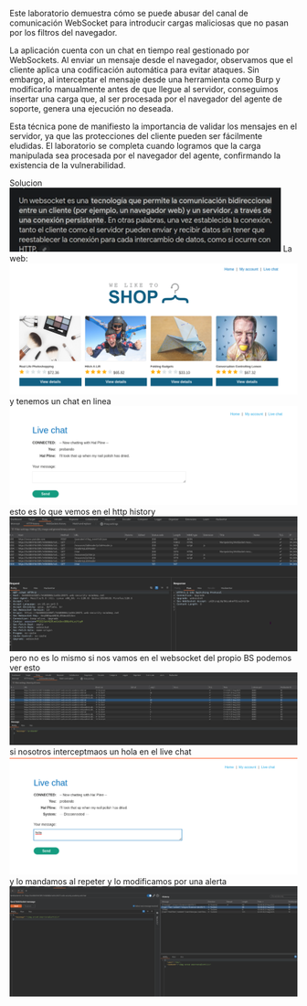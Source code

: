 Este laboratorio demuestra cómo se puede abusar del canal de comunicación WebSocket para introducir cargas maliciosas que no pasan por los filtros del navegador.

La aplicación cuenta con un chat en tiempo real gestionado por WebSockets. Al enviar un mensaje desde el navegador, observamos que el cliente aplica una codificación automática para evitar ataques. Sin embargo, al interceptar el mensaje desde una herramienta como Burp y modificarlo manualmente antes de que llegue al servidor, conseguimos insertar una carga que, al ser procesada por el navegador del agente de soporte, genera una ejecución no deseada.

Esta técnica pone de manifiesto la importancia de validar los mensajes en el servidor, ya que las protecciones del cliente pueden ser fácilmente eludidas. El laboratorio se completa cuando logramos que la carga manipulada sea procesada por el navegador del agente, confirmando la existencia de la vulnerabilidad.

Solucion
![Pasted_image_20250820234433.png](Imagenes/Pasted_image_20250820234433.png)
La web:
![Pasted_image_20250820234527.png](Imagenes/Pasted_image_20250820234527.png)
y tenemos un chat en linea
![Pasted_image_20250820234631.png](Imagenes/Pasted_image_20250820234631.png)
esto es lo que vemos en el http history 
![Pasted_image_20250820234736.png](Imagenes/Pasted_image_20250820234736.png)
pero no es lo mismo si nos vamos en el websocket del propio BS podemos ver esto
![Pasted_image_20250820234936.png](Imagenes/Pasted_image_20250820234936.png)
si nosotros interceptmaos un hola en el live chat
![Pasted_image_20250820235033.png](Imagenes/Pasted_image_20250820235033.png)
y lo mandamos al repeter
y lo modificamos por una alerta
![Pasted_image_20250821000427.png](Imagenes/Pasted_image_20250821000427.png)